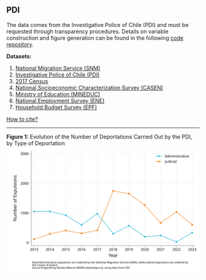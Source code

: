 ## PDI  

The data comes from the Investigative Police of Chile (PDI) and must be requested through transparency procedures. Details on variable construction and figure generation can be found in the following [code repository](https://github.com/NucleoMIGRA/Plataforma_privado/tree/main/bases/PDI).  

**Datasets:**
1. [National Migration Service (SNM)](../eng_md/SNM.md)
2. [Investigative Police of Chile (PDI)](./PDI.md)
3. [2017 Census](../eng_md/CENSO.md)
4. [National Socioeconomic Characterization Survey (CASEN)](../eng_md/CASEN.md)
5. [Ministry of Education (MINEDUC)](../eng_md/MINEDUC.md)
6. [National Employment Survey (ENE)](../eng_md/ENE.md)
7. [Household Budget Survey (EPF)](../eng_md/EPF.md)

[How to cite?](../eng_md/citation.md)

---

**Figure 1:** Evolution of the Number of Deportations Carried Out by the PDI, by Type of Deportation  
![fig_3](https://raw.githubusercontent.com/NucleoMIGRA/migra/547df0e164e549e66b76bd6e618ed7eb4e69bf58/eng/PDI/figures_svg/figura_3.svg)


